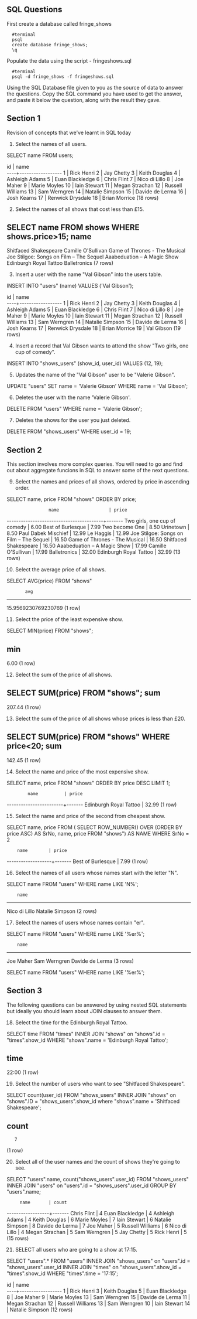 ## SQL Questions

First create a database called fringe_shows
```
  #terminal
  psql
  create database fringe_shows;
  \q
```

Populate the data using the script - fringeshows.sql
```
  #terminal
  psql -d fringe_shows -f fringeshows.sql
```

Using the SQL Database file given to you as the source of data to answer the questions.  Copy the SQL command you have used to get the answer, and paste it below the question, along with the result they gave.


## Section 1

  Revision of concepts that we've learnt in SQL today

  1. Select the names of all users.

  SELECT name FROM users;

   id |       name       
  ----+------------------
    1 | Rick Henri
    2 | Jay Chetty
    3 | Keith Douglas
    4 | Ashleigh Adams
    5 | Euan Blackledge
    6 | Chris Flint
    7 | Nico di Lillo
    8 | Joe Maher
    9 | Marie Moyles
   10 | Iain Stewart
   11 | Megan Strachan
   12 | Russell Williams
   13 | Sam Werngren
   14 | Natalie Simpson
   15 | Davide de Lerma
   16 | Josh Kearns
   17 | Renwick Drysdale
   18 | Brian Morrice
  (18 rows)



  2. Select the names of all shows that cost less than £15.

  SELECT name FROM shows WHERE shows.price>15;
                    name                   
  -----------------------------------------
   Shitfaced Shakespeare
   Camille O'Sullivan
   Game of Thrones - The Musical
   Joe Stilgoe: Songs on Film – The Sequel
   Aaabeduation – A Magic Show
   Edinburgh Royal Tattoo
   Balletronics
  (7 rows)

  3. Insert a user with the name "Val Gibson" into the users table.

  INSERT INTO "users" (name) VALUES ('Val Gibson');

   id |       name       
  ----+------------------
    1 | Rick Henri
    2 | Jay Chetty
    3 | Keith Douglas
    4 | Ashleigh Adams
    5 | Euan Blackledge
    6 | Chris Flint
    7 | Nico di Lillo
    8 | Joe Maher
    9 | Marie Moyles
   10 | Iain Stewart
   11 | Megan Strachan
   12 | Russell Williams
   13 | Sam Werngren
   14 | Natalie Simpson
   15 | Davide de Lerma
   16 | Josh Kearns
   17 | Renwick Drysdale
   18 | Brian Morrice
   19 | Val Gibson
  (19 rows)

  4. Insert a record that Val Gibson wants to attend the show "Two girls, one cup of comedy".

  INSERT INTO "shows_users" (show_id, user_id) VALUES (12, 19);

  5. Updates the name of the "Val Gibson" user to be "Valerie Gibson".

  UPDATE "users" SET name = 'Valerie Gibson' WHERE name = 'Val Gibson';

  6. Deletes the user with the name 'Valerie Gibson'.

  DELETE FROM "users" WHERE name = 'Valerie Gibson';

  7. Deletes the shows for the user you just deleted.

  DELETE FROM "shows_users" WHERE user_id = 19;


## Section 2

  This section involves more complex queries.  You will need to go and find out about aggregate funcions in SQL to answer some of the next questions.

  9. Select the names and prices of all shows, ordered by price in ascending order.

  SELECT name, price FROM "shows" ORDER BY price;

                    name                   | price 
  -----------------------------------------+-------
   Two girls, one cup of comedy            |  6.00
   Best of Burlesque                       |  7.99
   Two become One                          |  8.50
   Urinetown                               |  8.50
   Paul Dabek Mischief                     | 12.99
   Le Haggis                               | 12.99
   Joe Stilgoe: Songs on Film – The Sequel | 16.50
   Game of Thrones - The Musical           | 16.50
   Shitfaced Shakespeare                   | 16.50
   Aaabeduation – A Magic Show             | 17.99
   Camille O'Sullivan                      | 17.99
   Balletronics                            | 32.00
   Edinburgh Royal Tattoo                  | 32.99
  (13 rows)



  10. Select the average price of all shows.

  SELECT AVG(price) FROM "shows"

           avg         
  ---------------------
   15.9569230769230769
  (1 row)

  11. Select the price of the least expensive show.

  SELECT MIN(price) FROM "shows";

   min  
  ------
   6.00
  (1 row)

  12. Select the sum of the price of all shows.

  SELECT SUM(price) FROM "shows";
    sum   
  --------
   207.44
  (1 row)

  13. Select the sum of the price of all shows whose prices is less than £20.

  SELECT SUM(price) FROM "shows" WHERE price<20;
    sum   
  --------
   142.45
  (1 row)

  14. Select the name and price of the most expensive show.

  SELECT name, price FROM "shows" ORDER BY price DESC LIMIT 1;

            name          | price 
  ------------------------+-------
   Edinburgh Royal Tattoo | 32.99
  (1 row)

  15. Select the name and price of the second from cheapest show.

  SELECT name, price
  FROM (
    SELECT ROW_NUMBER() OVER (ORDER BY price ASC) AS SrNo, name, price
    FROM "shows") AS NAME
  WHERE
  SrNo = 2

        name        | price 
  -------------------+-------
   Best of Burlesque |  7.99
  (1 row)


  16. Select the names of all users whose names start with the letter "N".

  SELECT name FROM "users" WHERE name LIKE 'N%';

        name       
  -----------------
   Nico di Lillo
   Natalie Simpson
  (2 rows)



  17. Select the names of users whose names contain "er".

  SELECT name FROM "users" WHERE name LIKE '%er%';

        name       
  -----------------
   Joe Maher
   Sam Werngren
   Davide de Lerma
  (3 rows)

  SELECT name FROM "users" WHERE name LIKE '%er%';



## Section 3

  The following questions can be answered by using nested SQL statements but ideally you should learn about JOIN clauses to answer them.

  18. Select the time for the Edinburgh Royal Tattoo.

  SELECT time 
  FROM "times" 
  INNER JOIN "shows" on "shows".id = "times".show_id
  WHERE "shows".name = 'Edinburgh Royal Tattoo'; 

   time  
  -------
   22:00
  (1 row)

  19. Select the number of users who want to see "Shitfaced Shakespeare".

  SELECT count(user_id)
  FROM "shows_users"
  INNER JOIN "shows" on "shows".ID = "shows_users".show_id
  where "shows".name = 'Shitfaced Shakespeare';

   count 
  -------
       7
  (1 row)

  20. Select all of the user names and the count of shows they're going to see.

  SELECT "users".name, count("shows_users".user_id)
  FROM "shows_users"
  INNER JOIN "users" on "users".id = "shows_users".user_id
  GROUP BY "users".name;

         name       | count 
  ------------------+-------
   Chris Flint      |     4
   Euan Blackledge  |     4
   Ashleigh Adams   |     4
   Keith Douglas    |     6
   Marie Moyles     |     7
   Iain Stewart     |     6
   Natalie Simpson  |     8
   Davide de Lerma  |     7
   Joe Maher        |     5
   Russell Williams |     6
   Nico di Lillo    |     4
   Megan Strachan   |     5
   Sam Werngren     |     5
   Jay Chetty       |     5
   Rick Henri       |     5
  (15 rows)


  21. SELECT all users who are going to a show at 17:15.

  SELECT "users".*
  FROM "users"
  INNER JOIN "shows_users" on "users".id = "shows_users".user_id
  INNER JOIN "times" on "shows_users".show_id = "times".show_id
  WHERE "times".time = '17:15';

   id |       name       
  ----+------------------
    1 | Rick Henri
    3 | Keith Douglas
    5 | Euan Blackledge
    8 | Joe Maher
    9 | Marie Moyles
   13 | Sam Werngren
   15 | Davide de Lerma
   11 | Megan Strachan
   12 | Russell Williams
   13 | Sam Werngren
   10 | Iain Stewart
   14 | Natalie Simpson
  (12 rows)
